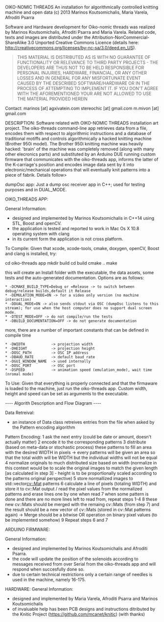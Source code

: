 OIKO-NOMIC THREADS
An installation for algorithmically controlled knitting machine and open data 
(c) 2013 Marinos Koutsomichalis, Maria Varela, Afroditi Psarra

Software and Hardware development for Oiko-nomic threads was realized by Marinos Koutsomichalis, Afroditi Psarra and Maria Varela.  Related code, texts and images are distributed under the Attribution-NonCommercial-ShareAlike 3.0 Unported Creative Commons Licence (details here: http://creativecommons.org/licenses/by-nc-sa/3.0/deed.en_US). 

> THIS MATERIAL IS DISTRIBUTED AS IS WITH NO GUARANTEE OF FUNCTIONALITY OR RELEVANCE TO THIRD PARTY PROJECTS - THE DEVELOPERS ARE THUS NOT TO BE HELD RESPONSIBLE FOR PERSONAL INJURIES, HARDWARE, FINANCIAL, OR ANY OTHER LOSSES AND IN GENERAL FOR ANY MISFORTUNATE EVENT CAUSED BY THE DESCRIBED SOFTWARE/HARDWARE OR IN THE PROCESS OF ATTEMPTING TO IMPLEMENT IT. IF YOU DON'T AGREE WITH THE AFOREMENTIONED YOUR ARE NOT ALLOWED TO USE THE MATERIAL PROVIDED HEREIN

Contact: 
marinos [at] agxivatein.com
stereochic [at] gmail.com
m.mivon [at] gmail.com

DESCRIPTION:
Software related with OIKO-NOMIC THREADS installation art project.  The oiko-threads command-line app retrieves data from a file, encodes them with respect to algorithmic instructions and a database of traditional motiffs and controls algorithmically a hacked knitting machine (Brother 950i model).  The Brother 950i knitting machine was heavily hacked: 'brain' of the machine was completely removed (along with many other elecronics parts) and substituted by an Arduino DUE running custom firmware that communicates with the oiko-threads app, informs the latter of the K-carriage's position and encodes image data sent by it into electronic/mechanical operations that will eventually knit patterns into a piece of fabrik. Details follow>

dumpOsc app:
Just a dump osc receiver app in C++; used for testing purposes and in DUAL_MODE. 


OIKO_THREADS APP:

General Information:
* designed and implemented by Marinos Koutsomichalis in C++14 using STL, Boost and openCV.
* the application is tested and reported to work in Mac Os X 10.8 operating system with clang
* in its current form the application is not cross platform.

To Compile:
Given that xcode, xcode-tools, cmake, doxygen, openCV, Boost and clang is installed, try:

cd oiko-threads app
mkdir build
cd build
cmake <OPTIONS> ..
make

this will create an Install folder with the executable, the data assets, some tests and the auto-generated documentation. Options are as follows:

    * -DCMAKE_BUILD_TYPE=Debug or =Release -> to switch between debug/release builds,default it Release
    * -DEMULATION_MODE=ON -> for a video only version (no machine interaction)
    * -DDUAL_MODE=ON -> also sends stdout via OSC (dumpOsc listens to this stream); for use when the host computer does no support dual screen mode.
    * -DTEST_MODE=OFF -> do not compile/run the tests
    * -DBUILD_DOCUMENTATION=OFF -> do not generate documentation

more, there are a number of important constants that can be defined in compile time

    * -DWIDTH            -> projection width
    * -DHEIGHT           -> projection height
	* -DOSC_PATH         -> OSC IP address
	* -DBAUD_RATE        -> default baud rate 
	* -DGUI_WINDOW_NAME  -> used internally
	* -DOSC_PORT         -> OSC port
	* -DSPEED            -> animation speed (emulation_mode), wait time (nromal mode)
	
To Use:
Given that everything is properly connected and that the firmaware is loaded to the machine, just run the oiko-threads app. Custom width, height and speed can be set as arguments to the executable.

---- Algorith Description and Flow Diagram ----

Data Retreival: 
* an instance of Data class retreives entries from the file when asked by the Pattern encoding algorithm

Pattern Encoding:
1 ask the next entry (could be date or amount, doesn't actually matter)
2 encode it to the corresponding patterns
3 distribute (based on meta-data or stochastic process) these patterns to fill an area with the desired WIDTH in pixels -> every patterns will be given an area so that the total width will be WIDTH but the individual widths will not be equal
4 normalize originals to much distributed size based on width (normalize in this context would be to scale the original images to match the given length [as calculated in step 3] - height is to be proportionally scaled according to the patterns original perspective)
5 store normallized images to std::vector<cv::Mat> patterns
6 calculate a line of pixels (totaling WIDTH) and store it to cv::Mat output / read the pixel values from the normalized patterns and erase lines one by one when read
7 when some pattern is done and there are no more lines left to read from, repeat steps 1-4
8 these new cv::Mats should be merged with the remaing cv::Mats (from step 7) and the result should be a new vector of cv::Mats (stored in cv::Mat patterns again) -> Merge should be a bitwise OR operation on binary pixel values (to be implemented somehow)
9 Repeat steps 6 and 7

ARDUINO FIRMWARE:

General Information:
* designed and implemented by Marinos Koutsomichalis and Afroditi Psarra.
* the code will update the position of the solenoids according to messages received from over Serial from the oiko-threads app and will respond when succesfully done so. 
* due to certain technical restrictions only a certain range of needles is used in the machine, namely 16-175.

HARDWARE:
General Information:
* designed and implemented by Maria Varela, Afroditi Psarra and Marinos Koutsomichalis
* of invaluable help has been PCB designs and instructions ditributed by the Knitic Project (https://github.com/mcanet/knitic) (with thanks)


